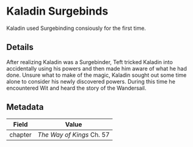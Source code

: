 # Kaladin Surgebinds
Kaladin used Surgebinding consiously for the first time.

## Details
After realizing Kaladin was a Surgebinder, Teft tricked Kaladin into accidentally using his powers and then made him aware of what he had done. Unsure what to make of the magic, Kaladin sought out some time alone to consider his newly discovered powers. During this time he encountered Wit and heard the story of the Wandersail.

## Metadata
| Field | Value |
| ----- | ----- |
| chapter | *The Way of Kings* Ch. 57 |
